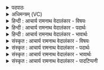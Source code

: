 <details><summary>पदपाठः</summary>

इ꣡न्द्रः꣢꣯। इ꣣षे꣢। द꣣दातु। नः। ऋभुक्ष꣡ण꣢म्। ऋ꣣भु। क्ष꣡ण꣢꣯म्। ऋ꣣भु꣢म्। ऋ꣣। भु꣢म्। र꣣यि꣢म्। वा꣣जी꣢। द꣣दातु। वाजि꣡न꣢म्। १९९।
</details>

<details><summary>अधिमन्त्रम् (VC)</summary>

- इन्द्रः
- श्रुतकक्ष आङ्गिरसः
- गायत्री
- षड्जः
- ऐन्द्रं काण्डम्
</details>

<details><summary>हिन्दी : आचार्य रामनाथ वेदालंकार - विषयः</summary>

अगले मन्त्र में इन्द्र हमें क्या-क्या दे, इसकी प्रार्थना की गयी है।
</details>

<details><summary>हिन्दी : आचार्य रामनाथ वेदालंकार - पदार्थः</summary>

पदार्थान्वयभाषाः -  (इन्द्रः) सब ऐश्वर्यों का खजाना और सब ऐश्वर्य प्रदान करने में समर्थ परमेश्वर (इषे) राष्ट्र की प्रगति, अभ्युदय, अभीष्टसिद्धि और मोक्ष की प्राप्ति के लिए (नः) हमें (ऋभुम्) अति तेजस्वी, सत्य से भासमान, सत्यनिष्ठ, मेधावी, विद्वान् ब्राह्मण और (ऋभुक्षणम्) मेधावियों का निवासक, महान् (रयिम्) धन (ददातु) प्रदान करे। (वाजी) बलवान् वह (वाजिनम्) बली, राष्ट्ररक्षाकुशल क्षत्रिय (ददातु) प्रदान करे ॥६॥ इस मन्त्र में ‘ददातु’ और ‘ऋभु’ शब्दों की पुनरुक्ति में लाटानुप्रास अलङ्कार है। ‘वाजी, वाजि’ में छेकानुप्रास है ॥६॥
</details>

<details><summary>हिन्दी : आचार्य रामनाथ वेदालंकार - भावार्थः</summary>

भावार्थभाषाः -  परमेश्वर की कृपा से हमारे राष्ट्र में सत्यशील, उपदेशकुशल, मेधावी, विज्ञानवान्, ब्रह्मवर्चस्वी ब्राह्मण, बली, धनुर्विद्या में पारङ्गत, रोगों से आक्रान्त न होनेवाले, महारथी, राष्ट्ररक्षा में समर्थ, विजयशील शूरवीर क्षत्रिय और कृषि एवं व्यापार में प्रवीण, धनवान्, दानशील वैश्य उत्पन्न हों। सब राष्ट्रवासी धनपति होकर प्रगति और अभ्युदय को प्राप्त करते हुए आनन्द के साथ धर्मपूर्वक जीवन व्यतीत करते हुए मोक्ष के लिए प्रयत्न करते रहें ॥६॥
</details>

<details><summary>संस्कृत : आचार्य रामनाथ वेदालंकार - विषयः</summary>

अथेन्द्रोऽस्मभ्यं किं किं ददात्विति प्रार्थ्यते।
</details>

<details><summary>संस्कृत : आचार्य रामनाथ वेदालंकार - पदार्थः</summary>

पदार्थान्वयभाषाः -  (इन्द्रः) सर्वैश्वर्यनिधिः सर्वैश्वर्यप्रदानक्षमः परमेश्वरः (इषे) राष्ट्रस्य प्रगतये, अभ्युदयाय, अभीष्टसिद्धये, निःश्रेयसस्य च प्राप्तये। इष गतौ दिवादिः, इषु इच्छायाम् तुदादिः। भावे क्विप् प्रत्ययः। (नः) अस्मभ्यम् (ऋभुम्) उरु भान्तम्, ऋतेन भान्तम्, ऋतेन भवन्तं वा मेधाविनं विद्वांसं ब्राह्मणम्। ऋभुः इति मेधाविनाम। निघं० ३।१५। ऋभवः उरु भान्तीति वा, ऋतेन भान्तीति वा, ऋतेन भवन्तीति वा। निरु० ११।१६। (ऋभुक्षणम्) यः ऋभून् मेधाविनः क्षाययति निवासयति तम्२, महान्तम्। ऋभुपूर्वः क्षि निवासगत्योः तुदादिः। ऋभुक्षा इति महन्नाम। निघं० ३।३। (रयिम्३) धनं च। रयिः इति धननाम। निघं० २।१०। (ददातु) प्रयच्छतु। (वाजी) बलवान् सः। वाज इति बलनाम। निघं० २।९। (वाजिनम्) बलवन्तं राष्ट्ररक्षाकुशलं क्षत्रियम् (ददातु) प्रयच्छतु। यथोक्तमन्यत्रापि—“आ ब्रह्म॑न् ब्राह्म॒णो ब्र॑ह्मवर्च॒सी जा॑यता॒मा रा॒ष्ट्रे रा॑ज॒न्यः᳕ शूर॑ इष॒व्यो॒ऽतिव्या॒धी म॑हार॒थो जा॑यता॒म्।” य० २२।२२ इति ॥६॥ अत्र ‘ददातु, ऋभु’ इत्यनयोःपुनरुक्तौ लाटानुप्रासोऽलङ्कारः। ‘वाजी, वाजि’ इत्यत्र च छेकानुप्रासः ॥६॥
</details>

<details><summary>संस्कृत : आचार्य रामनाथ वेदालंकार - भावार्थः</summary>

भावार्थभाषाः -  परमेशकृपयाऽस्माकं राष्ट्रे सत्यशीला उपदेशकुशला मेधाविनो विज्ञानवन्तो ब्रह्मवर्चस्विनो ब्राह्मणाः, बलवन्तो धनुर्विद्यापारंगता अतिव्याधयो महारथा राष्ट्ररक्षणक्षमा विजयशीलाः शूराः क्षत्रियाः, कृषिव्यापारप्रवीणा धनवन्तो दानशीला वैश्याश्च जायन्ताम्। सर्वे राष्ट्रवासिनो रयीणां पतयो भूत्वा प्रगतिमभ्युदयं च प्राप्नुवन्तः सानन्दं धर्मपूर्वकं जीवनं यापयन्तो निःश्रेयसाय प्रयतेरन् ॥६॥
</details>

<details><summary>संस्कृत : आचार्य रामनाथ वेदालंकार - पादटिप्पनी</summary>

टिप्पणी:   १. ऋ० ८।९३।३४, ऋषिः सुकक्षः, देवता इन्द्रः ऋभवश्च। २. अयमर्थः ऋ० १।१११।४ इत्यस्य दयानन्दभाष्याद् गृहीतः। ३. ऋभुक्षणं महान्तम् ऋभुं मेधाविनं रयिं पुत्रलक्षणं च धनम्—इति वि०। सायणेन, वैकल्पिकत्वेन भरतस्वामिनापि च सुधन्वनः पुत्रस्य ऋभोः पक्षेऽपि व्याख्यातम्।
</details>
